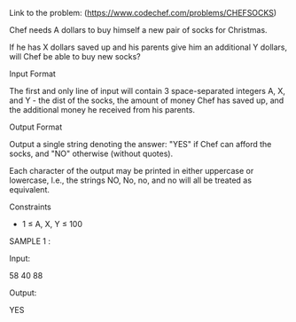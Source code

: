 Link to the problem:
(https://www.codechef.com/problems/CHEFSOCKS)

Chef needs A dollars to buy himself a new pair of socks for Christmas.

If he has X dollars saved up and his parents give him an additional Y dollars, will Chef be able to buy new socks?

Input Format

The first and only line of input will contain 3 space-separated integers A, X, and Y - the dist of the socks, the amount of money Chef has saved up, and the additional money he received from his parents.

Output Format

Output a single string denoting the answer: "YES" if Chef can afford the socks, and "NO" otherwise (without quotes).

Each character of the output may be printed in either uppercase or lowercase, l.e., the strings NO, No, no, and no will all be treated as equivalent.

Constraints

* 1 ≤ A, X, Y ≤ 100


SAMPLE 1 :

Input:  

58 40 88

Output:

YES


